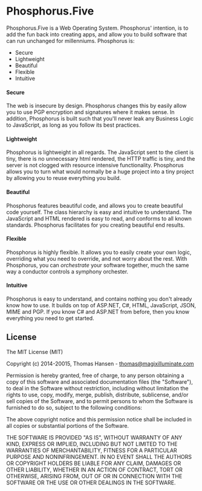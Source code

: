 Phosphorus.Five
===============

Phosphorus.Five is a Web Operating System.  Phosphorus' intention, is to add
the fun back into creating apps, and allow you to build software that can 
run unchanged for millenniums. Phosphorus is:

* Secure
* Lightweight
* Beautiful
* Flexible
* Intuitive

#### Secure

The web is insecure by design. Phosphorus changes this by easily allow you to
use PGP encryption and signatures where it makes sense. In addition, Phosphorus
is built such that you'll never leak any Business Logic to JavaScript, as long
as you follow its best practices.

#### Lightweight

Phosphorus is lightweight in all regards. The JavaScript sent to the client is 
tiny, there is no unnecessary html rendered, the HTTP traffic is tiny, and the 
server is not clogged with resource intensive functionality.  Phosphorus allows
you to turn what would normally be a huge project into a tiny project by allowing
you to reuse everything you build.

#### Beautiful

Phosphorus features beautiful code, and allows you to create beautiful code yourself.
The class hierarchy is easy and intuitive to understand. The JavaScript and HTML
rendered is easy to read, and conforms to all known standards. Phosphorus facilitates
for you creating beautiful end results.

#### Flexible

Phosphorus is highly flexible. It allows you to easily create your own logic, 
overriding what you need to override, and not worry about the rest. With Phosphorus, 
you can _orchestrate_ your software together, much the same way a conductor controls
a symphony orchester.

#### Intuitive

Phosphorus is easy to understand, and contains nothing you don't already know how
to use. It builds on top of ASP.NET, C#, HTML, JavaScript, JSON, MIME and PGP. If you 
know C# and ASP.NET from before, then you know everything you need to get started.

## License

The MIT License (MIT)

Copyright (c) 2014-20015, Thomas Hansen - thomas@magixilluminate.com

Permission is hereby granted, free of charge, to any person obtaining a copy
of this software and associated documentation files (the "Software"), to deal
in the Software without restriction, including without limitation the rights
to use, copy, modify, merge, publish, distribute, sublicense, and/or sell
copies of the Software, and to permit persons to whom the Software is
furnished to do so, subject to the following conditions:

The above copyright notice and this permission notice shall be included in all
copies or substantial portions of the Software.

THE SOFTWARE IS PROVIDED "AS IS", WITHOUT WARRANTY OF ANY KIND, EXPRESS OR
IMPLIED, INCLUDING BUT NOT LIMITED TO THE WARRANTIES OF MERCHANTABILITY,
FITNESS FOR A PARTICULAR PURPOSE AND NONINFRINGEMENT. IN NO EVENT SHALL THE
AUTHORS OR COPYRIGHT HOLDERS BE LIABLE FOR ANY CLAIM, DAMAGES OR OTHER
LIABILITY, WHETHER IN AN ACTION OF CONTRACT, TORT OR OTHERWISE, ARISING FROM,
OUT OF OR IN CONNECTION WITH THE SOFTWARE OR THE USE OR OTHER DEALINGS IN THE
SOFTWARE.
